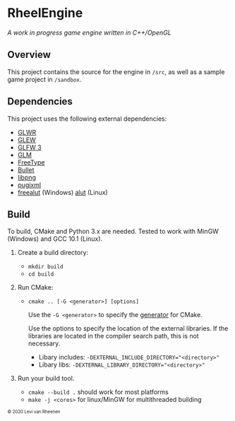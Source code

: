 # RheelEngine
*A work in progress game engine written in C++/OpenGL*

## Overview
This project contains the source for the engine in <code>/src</code>, as 
well as a sample game project in <code>/sandbox</code>. 

## Dependencies
This project uses the following external dependencies:
* [GLWR](https://github.com/Rheel17/glwr)
* [GLEW](http://glew.sourceforge.net/)
* [GLFW 3](https://www.glfw.org/)
* [GLM](https://glm.g-truc.net/)
* [FreeType](https://www.freetype.org/)
* [Bullet](https://github.com/bulletphysics/bullet3)
* [libpng](http://www.libpng.org/pub/png/libpng.html)
* [pugixml](https://github.com/zeux/pugixml)
* [freealut](https://github.com/vancegroup/freealut) (Windows) [alut](https://svn.ict.usc.edu/svn_vh_public/trunk/lib/vhcl/openal/docs/alut.html) (Linux)

## Build
To build, CMake and Python 3.x are needed. Tested to work with MinGW (Windows) and GCC 10.1 (Linux).

1. Create a build directory:
	* `mkdir build`
	* `cd build`
2. Run CMake:
	* `cmake .. [-G <generator>] [options]`
		
		Use the `-G <generator>` to specify the 
	    [generator](https://cmake.org/cmake/help/latest/manual/cmake-generators.7.html)
	    for CMake.
	
	    Use the options to specify the location of the external libraries. If the
	    libraries are located in the compiler search path, this is not necessary.
	
        * Libary includes: `-DEXTERNAL_INCLUDE_DIRECTORY="<directory>"`
        * Libary libs: `-DEXTERNAL_LIBRARY_DIRECTORY="<directory>"`

3. Run your build tool.
    
    * `cmake --build .` should work for most platforms
    * `make -j <cores>` for linux/MinGW for multithreaded building

<sup><sub>© 2020 Levi van Rheenen</sub></sup>



